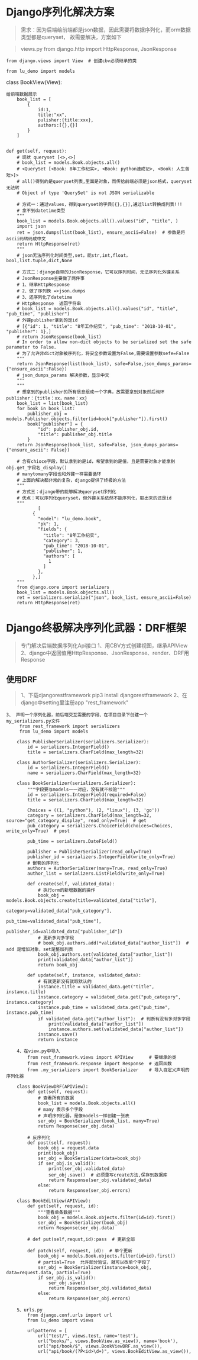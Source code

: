 # Django序列化解决方案
>需求：因为后端给前端都是json数据，因此需要将数据序列化，而orm数据类型都是queryset，
 故需要解决，方案如下

>views.py
    from django.http import HttpResponse, JsonResponse

    from django.views import View  # 创建cbv必须继承的类

    from lu_demo import models

class BookView(View):

    给前端数据展示
        book_list = [
            {
                id:1,
                title:"xx",
                pulisher:{title:xxx},
                authors:[{},{}]
            }
        ]


    def get(self, request):
        # 现状 queryset [<>,<>]
        # book_list = models.Book.objects.all()
        # <QuerySet [<Book: 8年工作纪实>, <Book: python速成记>, <Book: 人生苦短>]>
        # all()得到的是queryset列表,里面是对象，而传给前端必须是json格式，queryset无法转
        # Object of type 'QuerySet' is not JSON serializable

        # 方式一：通过values，得到queryset的字典[{},{}],通过list转换成列表!!!
        # 拿不到datetime类型
        """
        book_list = models.Book.objects.all().values("id", "title", )
        import json
        ret = json.dumps(list(book_list), ensure_ascii=False)  # 参数是将ascii码转码成中文
        return HttpResponse(ret)
        """
        # json无法序列化时间类型,set，能str,int,float，bool,list.tuple,dict,None

        # 方式二：django自带的JsonResponse，它可以序列时间，无法序列化外键关系
        # JsonResponse主要做了两件事
        # 1、继承HttpResponse
        # 2、做了序列换 =>json.dumps
        # 3、还序列化了datetime
        # HttpResponse  返回字符串
        # book_list = models.Book.objects.all().values("id", "title", "pub_time", "publisher")
        # 外键publisher拿到的是id
        # [{"id": 1, "title": "8年工作纪实", "pub_time": "2018-10-01", "publisher": 1},]
        # return JsonResponse(book_list)
        # In order to allow non-dict objects to be serialized set the safe parameter to False.
        # 为了允许非dict对象被序列化，将安全参数设置为False,需要设置参数sefe=False
        """
        return JsonResponse(list(book_list), safe=False,json_dumps_params={"ensure_ascii":False})
        # json_dumps_params 解决参数，显示中文
        """
        """
        # 想拿到的publisher的所有信息组成一个字典，故需要拿到对象然后询环publisher：{title：xx，name：xx}
        book_list = list(book_list)
        for book in book_list:
            publisher_obj = models.Publisher.objects.filter(id=book["publisher"]).first()
            book["publisher"] = {
                "id": publisher_obj.id,
                "title": publisher_obj.title
            }
        return JsonResponse(book_list, safe=False, json_dumps_params={"ensure_ascii": False})

        # 含有chioce字段，默认拿到的是id，希望拿到的是值，且是需要对象才能拿到obj.get_字段名_display()
        # manytomany字段也和外键一样需要循环
        # 上面的解决都非常的复杂，django提供了终极的方法
        """
        # 方式三：django带的能够解决queryset序列化
        # 优点：可以序列化queryset，但外键关系依然不能序列化，取出来的还是id
        """
                [
              {
                "model": "lu_demo.book",
                "pk": 1,
                "fields": {
                  "title": "8年工作纪实",
                  "category": 3,
                  "pub_time": "2018-10-01",
                  "publisher": 1,
                  "authors": [
                    1
                  ]
                },
              },]
        """
        from django.core import serializers
        book_list = models.Book.objects.all()
        ret = serializers.serialize("json", book_list, ensure_ascii=False)
        return HttpResponse(ret)

# Django终极解决序列化武器：DRF框架
>专门解决后端数据序列化Api接口
    1、用CBV方式创建视图，继承APIView
    2、django中返回值用HttpResponse、JsonResponse、render、DRF用Response

## 使用DRF
>   1、下载djangorestframework
        pip3 install djangorestframework
    2、在django中setting里注册app
        "rest_framework"

    3、 声明一个序列化器，前后端交互需要的字段、在项目目录下创建一个my_serializers.py文件
         from rest_framework import serializers
         from lu_demo import models

        class PublisherSerializer(serializers.Serializer):
            id = serializers.IntegerField()
            title = serializers.CharField(max_length=32)

        class AuthorSerializer(serializers.Serializer):
            id = serializers.IntegerField()
            name = serializers.CharField(max_length=32)

        class BookSerializer(serializers.Serializer):
            """字段要与models一一对应，没有就不校验"""
            id = serializers.IntegerField(required=False)
            title = serializers.CharField(max_length=32)

            Choices = ((1, "python"), (2, "linux"), (3, 'go'))
            category = serializers.CharField(max_length=32, source="get_category_display", read_only=True)  # get
            pub_category = serializers.ChoiceField(choices=Choices, write_only=True)  # post

            pub_time = serializers.DateField()

            publisher = PublisherSerializer(read_only=True)
            publisher_id = serializers.IntegerField(write_only=True)
            # 嵌套的序列化
            authors = AuthorSerializer(many=True, read_only=True)
            author_list = serializers.ListField(write_only=True)

            def create(self, validated_data):
                # 执行orm的新增数据的操作
                book_obj = models.Book.objects.create(title=validated_data["title"],
                                                      category=validated_data["pub_category"],
                                                      pub_time=validated_data["pub_time"],
                                                      publisher_id=validated_data["publisher_id"])
                # 更新多对多字段
                # book_obj.authors.add(*validated_data["author_list"])  # add 是增加对象，set是整加列表
                book_obj.authors.set(validated_data["author_list"])
                print(validated_data["author_list"])
                return book_obj

            def update(self, instance, validated_data):
                # 有就更新没有就取默认的
                instance.title = validated_data.get("title", instance.title)
                instance.category = validated_data.get("pub_category", instance.category)
                instance.pub_time = validated_data.get("pub_time", instance.pub_time)
                if validated_data.get("author_list"):  # 判断有没有多对多字段
                    print(validated_data["author_list"])
                    instance.authors.set(validated_data["author_list"])
                instance.save()
                return instance

        4、在view.py中导入
            from rest_framework.views import APIView      # 要继承的类
            from rest_framework.response import Response  # 返回函数
            from .my_serializers import BookSerializer    # 导入自定义声明的序列化器

        class BookViewDRF(APIView):
            def get(self, request):
                # 查看所有的数据
                book_list = models.Book.objects.all()
                # many 表示多个字段
                # 声明序列化器，是像models一样创建一张表
                ser_obj = BookSerializer(book_list, many=True)
                return Response(ser_obj.data)

            # 反序列化
            def post(self, request):
                book_obj = request.data
                print(book_obj)
                ser_obj = BookSerializer(data=book_obj)
                if ser_obj.is_valid():
                    print(ser_obj.validated_data)
                    ser_obj.save()  # 必须重写create方法,保存到数据库
                    return Response(ser_obj.validated_data)
                else:
                    return Response(ser_obj.errors)

        class BookEditView(APIView):
            def get(self, request, id):
                """查看单条数据"""
                book_obj = models.Book.objects.filter(id=id).first()
                ser_obj = BookSerializer(book_obj)
                return Response(ser_obj.data)

            # def put(self,requst,id):pass  # 更新全部

            def patch(self, request, id):  # 单个更新
                book_obj = models.Book.objects.filter(id=id).first()
                # partial=True  允许部分验证，就可以改单个字段了
                ser_obj = BookSerializer(instance=book_obj, data=request.data, partial=True)
                if ser_obj.is_valid():
                    ser_obj.save()
                    return Response(ser_obj.validated_data)
                else:
                    return Response(ser_obj.errors)

        5、urls.py
            from django.conf.urls import url
            from lu_demo import views

            urlpatterns = [
                url("test/", views.test, name='test'),
                url("books/", views.BookView.as_view(), name='book'),
                url("api/book/$", views.BookViewDRF.as_view()),
                url("api/book/(?P<id>\d+)", views.BookEditView.as_view()),
